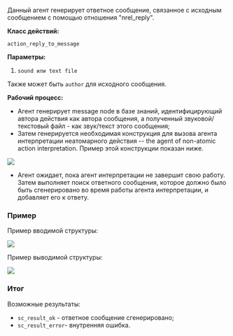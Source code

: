 Данный агент генерирует ответное сообщение, связанное с исходным сообщением с помощью отношения "nrel_reply".

**Класс действий:**

`action_reply_to_message`


**Параметры:**

1. `sound или text file`

Также может быть `author` для исходного сообщения.

**Рабочий процесс:**

* Агент генерирует message node в базе знаний, идентифицирующий автора действия как автора сообщения, а полученный звуковой/текстовый файл - как звук/текст этого сообщения;
* Затем генерируется необходимая конструкция для вызова агента интерпретации неатомарного действия -- the agent of non-atomic action interpretation. Пример этой конструкции показан ниже.

<img src="../images/messageReplyAgentGener.png"></img>

* Агент ожидает, пока агент интерпретации не завершит свою работу. Затем выполняет поиск ответного сообщения, которое должно было быть сгенерировано во время работы агента интерпретации, и добавляет его к ответу.

### Пример

Пример вводимой структуры:

<img src="../images/messageReplyAgentInput.png"></img>

Пример выводимой структуры:

<img src="../images/messageReplyAgentOutput.png"></img>

### Итог

Возможные результаты:
 
* `sc_result_ok` - ответное сообщение сгенерировано;
* `sc_result_error`- внутренняя ошибка.
